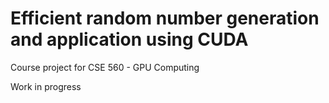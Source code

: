 # Efficient random number generation and application using CUDA

Course project for CSE 560 - GPU Computing

Work in progress

